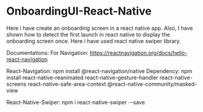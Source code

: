 ﻿# OnboardingUI-React-Native
Here i have create an onboarding screen in a react native app. Also, I have shown how to detect the first launch in react native to display the onboarding screen once. Here i have used react native swiper library.

Documentations:
For Navigation: https://reactnavigation.org/docs/hello-react-navigation


React-Navigation:
npm install @react-navigation/native
Dependency: 
npm install react-native-reanimated react-native-gesture-handler react-native-screens react-native-safe-area-context @react-native-community/masked-view

React-Native-Swiper:
npm i react-native-swiper --save
